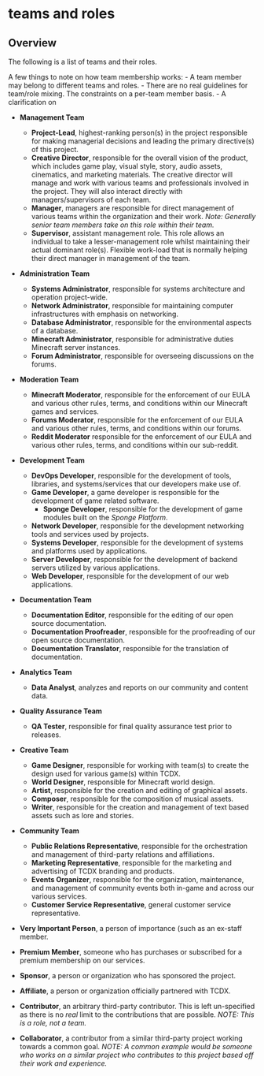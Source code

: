 teams and roles
===============

Overview
--------
The following is a list of teams and their roles.

A few things to note on how team membership works:
    - A team member may belong to different teams and roles.
    - There are no real guidelines for team/role mixing. The constraints
    on a per-team member basis.
    - A clarification on

- **Management Team**
    - **Project-Lead**, highest-ranking person(s) in the project
    responsible for making managerial decisions and leading the primary
    directive(s) of this project.
    - **Creative Director**, responsible for the overall vision of the
    product, which includes game play, visual style, story, audio assets,
    cinematics, and marketing materials. The creative director will
    manage and work with various teams and professionals involved in the
    project. They will also interact directly with managers/supervisors
    of each team.
    - **Manager**, managers are responsible for direct management of
    various teams within the organization and their work. *Note:
    Generally senior team members take on this role within their team.*
    - **Supervisor**, assistant management role. This role allows an
    individual to take a lesser-management role whilst maintaining their
    actual dominant role(s). Flexible work-load that is normally helping
    their direct manager in management of the team.

- **Administration Team**
    - **Systems Administrator**, responsible for systems architecture
    and operation project-wide.
    - **Network Administrator**, responsible for maintaining computer
    infrastructures with emphasis on networking.
    - **Database Administrator**, responsible for the environmental
    aspects of a database.
    - **Minecraft Administrator**, responsible for administrative duties
    Minecraft server instances.
    - **Forum Administrator**, responsible for overseeing discussions on
    the forums.

- **Moderation Team**
    - **Minecraft Moderator**, responsible for the enforcement of our EULA
    and various other rules, terms, and conditions within our Minecraft
    games and services.
    - **Forums Moderator**, responsible for the enforcement of our EULA
    and various other rules, terms, and conditions within our forums.
    - **Reddit Moderator** responsible for the enforcement of our EULA
    and various other rules, terms, and conditions within our sub-reddit.

- **Development Team**
    - **DevOps Developer**, responsible for the development of tools,
    libraries, and systems/services that our developers make use of.
    - **Game Developer**, a game developer is responsible for the
    development of game related software.
        - **Sponge Developer**, responsible for the development of game
        modules built on the *Sponge Platform*.
    - **Network Developer**, responsible for the development networking
    tools and services used by projects.
    - **Systems Developer**, responsible for the development of systems
    and platforms used by applications.
    - **Server Developer**, responsible for the development of backend
    servers utilized by various applications.
    - **Web Developer**, responsible for the development of our web
    applications.

- **Documentation Team**
    - **Documentation Editor**, responsible for the editing of our open
    source documentation.
    - **Documentation Proofreader**, responsible for the proofreading
    of our open source documentation.
    - **Documentation Translator**, responsible for the translation of
    documentation.

- **Analytics Team**
    - **Data Analyst**, analyzes and reports on our community and content
    data.

- **Quality Assurance Team**
    - **QA Tester**, responsible for final quality assurance test prior
    to releases.

- **Creative Team**
    - **Game Designer**, responsible for working with team(s) to create
    the design used for various game(s) within TCDX.
    - **World Designer**, responsible for Minecraft world design.
    - **Artist**, responsible for the creation and editing of graphical
    assets.
    - **Composer**, responsible for the composition of musical assets.
    - **Writer**, responsible for the creation and management of text
    based assets such as lore and stories.

- **Community Team**
    - **Public Relations Representative**, responsible for the
    orchestration and management of third-party relations and affiliations.
    - **Marketing Representative**, responsible for the marketing and advertising of
    TCDX branding and products.
    - **Events Organizer**, responsible for the organization,
    maintenance, and management of community events both in-game and
    across our various services.
    - **Customer Service Representative**, general customer service
    representative.

- **Very Important Person**, a person of importance (such as an ex-staff
member.

- **Premium Member**, someone who has purchases or subscribed for a
premium membership on our services.

- **Sponsor**, a person or organization who has sponsored the project.

- **Affiliate**, a person or organization officially partnered with TCDX.

- **Contributor**, an arbitrary third-party contributor. This is left
un-specified as there is no *real* limit to the contributions that are
possible. *NOTE: This is a role, not a team.*

- **Collaborator**, a contributor from a similar third-party project
working towards a common goal. *NOTE: A common example would be someone
who works on a similar project who contributes to this project based off
their work and experience.*